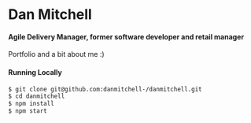 # Dan Mitchell

#### Agile Delivery Manager, former software developer and retail manager

Portfolio and a bit about me :)

#### Running Locally

```sh
$ git clone git@github.com:danmitchell-/danmitchell.git
$ cd danmitchell
$ npm install
$ npm start
```
